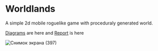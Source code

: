 # Worldlands
A simple 2d mobile roguelike game with proceduraly generated world.

<a href="https://drive.google.com/drive/folders/1glhcOLuBUZGVJ2Wuwfz6oQ4K94Mpsqcq?usp=sharing">Diagrams</a> are here and <a href="https://drive.google.com/file/d/1Rt0jYwftF6ViZ1sySRmfqlXRvBb2LFP-/view?usp=sharing">Report</a> is here

![Снимок экрана (397)](https://user-images.githubusercontent.com/59497202/162740010-f21ae461-3d4c-490d-a0d1-954872aa78a5.png)

